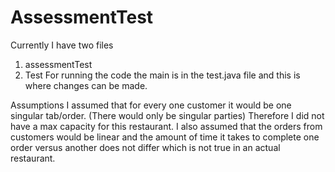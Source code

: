# AssessmentTest

Currently I have two files
1. assessmentTest
2. Test
For running the code the main is in the test.java file and this is where changes can be made.

Assumptions
I assumed that for every one customer it would be one singular tab/order. (There would only be singular parties) Therefore I did not have a max capacity for this restaurant.
I also assumed that the orders from customers would be linear and the amount of time it takes to complete one order versus another does not differ which is not true in an actual restaurant.
